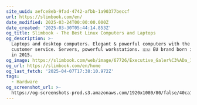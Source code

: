 ```yaml
---
site_uuid: aefce8eb-9fad-4742-afbb-1a90377beccf
url: https://slimbook.com/en/
date_modified: 2025-03-24T00:00:00.000Z
date_created: '2025-03-30T05:44:14.853Z'
og_title: Slimbook - The Best Linux Computers and Laptops
og_description: >-
  Laptops and desktop computers. Elegant & powerful computers with the best
  customer service. Servers, powerful workstations. 🇪🇺 EU brand born in 🇪🇸
  in 2015.
og_image: https://slimbook.com/web/image/67726/Executive_Galer%C3%ADa_14%2616_tapas.jpg
og_url: https://slimbook.com/en/home
og_last_fetch: '2025-04-07T17:38:10.972Z'
tags:
  - Hardware
og_screenshot_url: >-
  https://og-screenshots-prod.s3.amazonaws.com/1920x1080/80/false/40ca181ab475dd396b41dc9c92a16095e51496b3eaeccf1b3f2875db63fce170.jpeg
---
```


